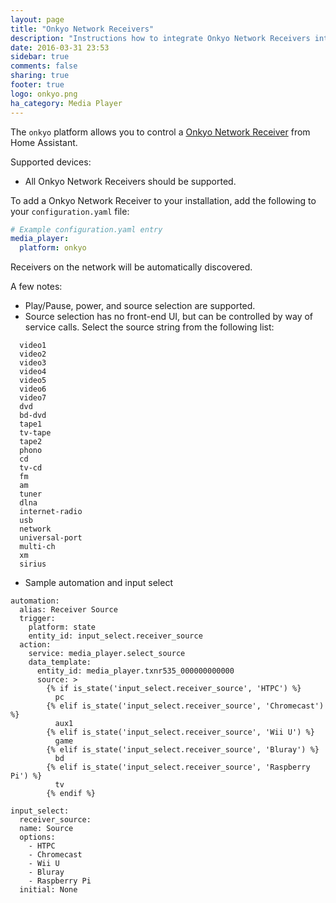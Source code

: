 ```yaml
---
layout: page
title: "Onkyo Network Receivers"
description: "Instructions how to integrate Onkyo Network Receivers into Home Assistant."
date: 2016-03-31 23:53
sidebar: true
comments: false
sharing: true
footer: true
logo: onkyo.png
ha_category: Media Player
---
```



The `onkyo` platform allows you to control a [Onkyo Network Receiver](http://www.onkyousa.com/Products/prod_class.php?class=Receiver) from Home Assistant.

Supported devices:

- All Onkyo Network Receivers should be supported.

To add a Onkyo Network Receiver to your installation, add the following to your `configuration.yaml` file:

```yaml
# Example configuration.yaml entry
media_player:
  platform: onkyo
```
Receivers on the network will be automatically discovered.

A few notes:
- Play/Pause, power, and source selection are supported.
- Source selection has no front-end UI, but can be controlled by way of service calls. Select the source string from the following list:

```
  video1
  video2
  video3
  video4
  video5
  video6
  video7
  dvd
  bd-dvd
  tape1
  tv-tape
  tape2
  phono
  cd
  tv-cd
  fm
  am
  tuner
  dlna
  internet-radio
  usb
  network
  universal-port
  multi-ch
  xm
  sirius
  ```
- Sample automation and input select
```
automation:
  alias: Receiver Source
  trigger:
    platform: state
    entity_id: input_select.receiver_source
  action:
    service: media_player.select_source
    data_template:
      entity_id: media_player.txnr535_000000000000
      source: >
        {% if is_state('input_select.receiver_source', 'HTPC') %}
          pc
        {% elif is_state('input_select.receiver_source', 'Chromecast') %}
          aux1
        {% elif is_state('input_select.receiver_source', 'Wii U') %}
          game
        {% elif is_state('input_select.receiver_source', 'Bluray') %}
          bd
        {% elif is_state('input_select.receiver_source', 'Raspberry Pi') %}
          tv
        {% endif %}
        
input_select:
  receiver_source:
  name: Source
  options:
    - HTPC
    - Chromecast
    - Wii U
    - Bluray
    - Raspberry Pi
  initial: None

```
